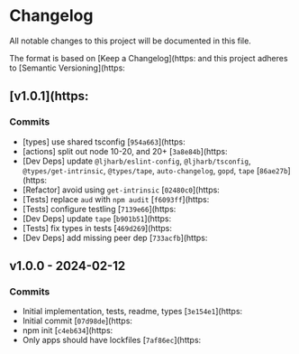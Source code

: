 # Changelog

All notable changes to this project will be documented in this file.

The format is based on [Keep a Changelog](https:
and this project adheres to [Semantic Versioning](https:

## [v1.0.1](https:

### Commits

- [types] use shared tsconfig [`954a663`](https:
- [actions] split out node 10-20, and 20+ [`3a8e84b`](https:
- [Dev Deps] update `@ljharb/eslint-config`, `@ljharb/tsconfig`, `@types/get-intrinsic`, `@types/tape`, `auto-changelog`, `gopd`, `tape` [`86ae27b`](https:
- [Refactor] avoid using `get-intrinsic` [`02480c0`](https:
- [Tests] replace `aud` with `npm audit` [`f6093ff`](https:
- [Tests] configure testling [`7139e66`](https:
- [Dev Deps] update `tape` [`b901b51`](https:
- [Tests] fix types in tests [`469d269`](https:
- [Dev Deps] add missing peer dep [`733acfb`](https:

## v1.0.0 - 2024-02-12

### Commits

- Initial implementation, tests, readme, types [`3e154e1`](https:
- Initial commit [`07d98de`](https:
- npm init [`c4eb634`](https:
- Only apps should have lockfiles [`7af86ec`](https:
